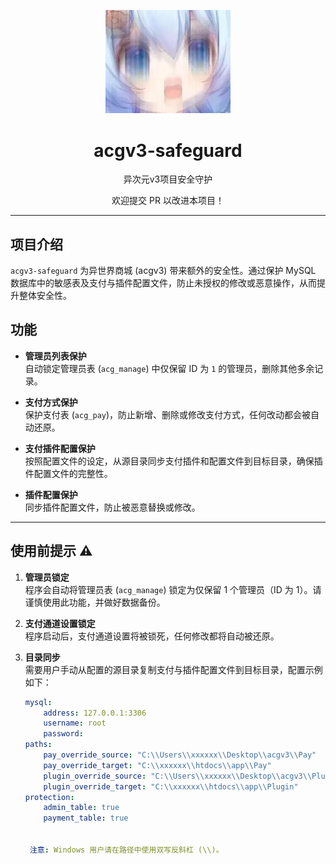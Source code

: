 <p align="center">
    <img src="pic/1.jpg" alt="acgv3-safeguard Logo" width="200">
</p>

<h1 align="center">acgv3-safeguard</h1>
<p align="center">异次元v3项目安全守护</p>

<p align="center">
    欢迎提交 PR 以改进本项目！
</p>

---

## 项目介绍

`acgv3-safeguard` 为异世界商城 (acgv3) 带来额外的安全性。通过保护 MySQL 数据库中的敏感表及支付与插件配置文件，防止未授权的修改或恶意操作，从而提升整体安全性。

## 功能

- **管理员列表保护**  
  自动锁定管理员表 (`acg_manage`) 中仅保留 ID 为 `1` 的管理员，删除其他多余记录。
  
- **支付方式保护**  
  保护支付表 (`acg_pay`)，防止新增、删除或修改支付方式，任何改动都会被自动还原。

- **支付插件配置保护**  
  按照配置文件的设定，从源目录同步支付插件和配置文件到目标目录，确保插件配置文件的完整性。

- **插件配置保护**  
  同步插件配置文件，防止被恶意替换或修改。

---

## 使用前提示 ⚠️

1. **管理员锁定**  
   程序会自动将管理员表 (`acg_manage`) 锁定为仅保留 1 个管理员（ID 为 1）。请谨慎使用此功能，并做好数据备份。

2. **支付通道设置锁定**  
   程序启动后，支付通道设置将被锁死，任何修改都将自动被还原。

3. **目录同步**  
   需要用户手动从配置的源目录复制支付与插件配置文件到目标目录，配置示例如下：
   ```yaml
   mysql:
       address: 127.0.0.1:3306
       username: root
       password: 
   paths:
       pay_override_source: "C:\\Users\\xxxxxx\\Desktop\\acgv3\\Pay"
       pay_override_target: "C:\\xxxxxx\\htdocs\\app\\Pay"
       plugin_override_source: "C:\\Users\\xxxxxx\\Desktop\\acgv3\\Plugin"
       plugin_override_target: "C:\\xxxxxx\\htdocs\\app\\Plugin"
   protection:
       admin_table: true
       payment_table: true


    注意: Windows 用户请在路径中使用双写反斜杠 (\\)。

